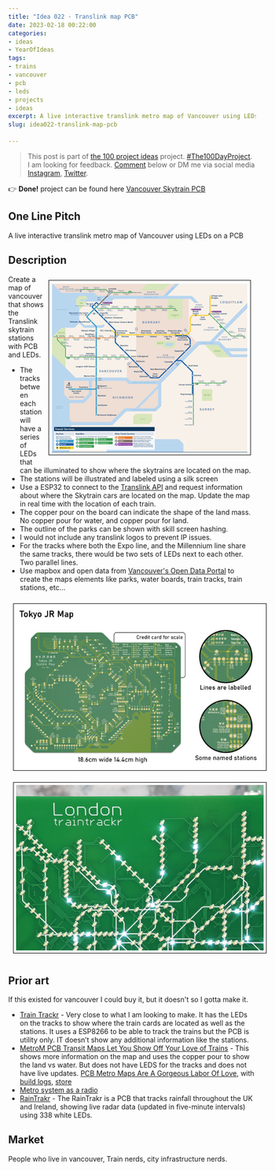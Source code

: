 ```yaml
---
title: "Idea 022 - Translink map PCB"
date: 2023-02-18 00:22:00
categories:
- ideas
- YearOfIdeas
tags:
- trains
- vancouver
- pcb
- leds
- projects
- ideas
excerpt: A live interactive translink metro map of Vancouver using LEDs on a PCB
slug: idea022-translink-map-pcb

---
```


> This post is part of [the 100 project ideas](/projects/2023-100-ideas/) project. [#The100DayProject](https://www.the100dayproject.org/). I am looking for feedback. <a href='#utterances-comments'>Comment</a> below or DM me via social media <a href="https://instagram.com/funvill" rel="nofollow noopener noreferrer"><i class="fab fa-fw fa-instagram" aria-hidden="true"></i><span class="label">Instagram</span></a>, <a href="https://twitter.com/funvill" rel="nofollow noopener noreferrer"><i class="fab fa-fw fa-twitter" aria-hidden="true"></i><span class="label">Twitter</span></a>.


👉 **Done!** project can be found here [Vancouver Skytrain PCB](https://github.com/funvill/vancouver-skytrain-pcb)

## One Line Pitch

A live interactive translink metro map of Vancouver using LEDs on a PCB

## Description

<img src="/public/uploads/2023/translink-map.png" alt="translink-map" style="float: right; margin: 10px; max-width: 400px; border: 1px solid black; padding: 5px"/>Create a map of vancouver that shows the Translink skytrain stations with PCB and LEDs.  

- The tracks between each station will have a series of LEDs that can be illuminated to show where the skytrains are located on the map.
- The stations will be illustrated and labeled using a silk screen
- Use a ESP32 to connect to the [Translink API](https://www.translink.ca/about-us/doing-business-with-translink/app-developer-resources/rtti) and request information about where the Skytrain cars are located on the map. Update the map in real time with the location of each train.
- The copper pour on the board can indicate the shape of the land mass. No copper pour for water, and copper pour for land.
- The outline of the parks can be shown with skill screen hashing.
- I would not include any translink logos to prevent IP issues.
- For the tracks where both the Expo line, and the Millennium line share the same tracks, there would be two sets of LEDs next to each other. Two parallel lines.
- Use mapbox and open data from [Vancouver's Open Data Portal](https://opendata.vancouver.ca/pages/home/) to create the maps elements like parks, water boards, train tracks, train stations, etc...

<img src="/public/uploads/2023/metrom-circuit.png" alt="metrom-circuit" style="float: center; margin: 10px; border: 1px solid black; padding: 5px"/>

<img src="/public/uploads/2023/london-traintracker.png" alt="london-traintracker" style="margin: 10px; border: 1px solid black; padding: 5px"/>

## Prior art

If this existed for vancouver I could buy it, but it doesn't so I gotta make it.

- [Train Trackr](https://www.traintrackr.io/product/tfl1) - Very close to what I am looking to make. It has the LEDs on the tracks to show where the train cards are located as well as the stations. It uses a ESP8266 to be able to track the trains but the PCB is utility only. IT doesn’t show any additional information like the stations. 
- [MetroM PCB Transit Maps Let You Show Off Your Love of Trains](https://www.hackster.io/news/metrom-pcb-transit-maps-let-you-show-off-your-love-of-trains-with-attiny85-controlled-led-lights-aff2c0f31dc0) - This shows more information on the map and uses the copper pour to show the land vs water. But does not have LEDS for the tracks and does not have live updates. [PCB Metro Maps Are A Gorgeous Labor Of Love](https://hackaday.com/2021/09/19/pcb-metro-maps-are-a-gorgeous-labor-of-love/), with [build logs](https://chaijiaxun.com/pcb-metro-map-build-log/), [store](https://metrom.app/)
- [Metro system as a radio](https://yurisuzuki.com/archive/works/tube-map-radio/)
- [RainTrakr](https://www.instagram.com/p/CB1-GHHFKpm/) - The RainTrakr is a PCB that tracks rainfall throughout the UK and Ireland, showing live radar data (updated in five-minute intervals) using 338 white LEDs.

## Market

People who live in vancouver, Train nerds, city infrastructure nerds.
